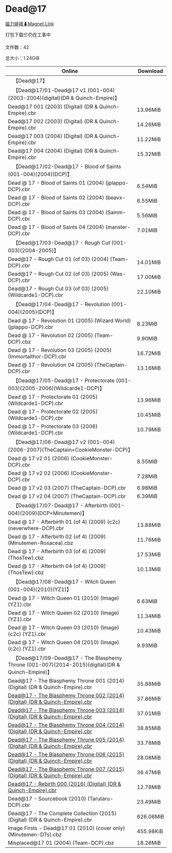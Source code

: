 # Dead@17

[磁力链接⬇Magnet Link](magnet:?xt=urn:btih:c8b55b3a234bb86a8a08dd48b23bfefeb0d368d2&dn=Dead%4017)

打包下载📦仍在工事中

文件数：42

总大小：1.24GiB

Online | Download
--- | ---
&emsp;【Dead@17】 | 
&emsp;【Dead@17/01-Dead@17 v1 (001-004)(2003-2004)(digital)(DR & Quinch-Empire)】 | 
Dead@17 001 (2003) (Digital) (DR & Quinch-Empire).cbr | 13.96MiB
Dead@17 002 (2003) (Digital) (DR & Quinch-Empire).cbr | 14.26MiB
Dead@17 003 (2004) (Digital) (DR & Quinch-Empire).cbr | 11.22MiB
Dead@17 004 (2004) (Digital) (DR & Quinch-Empire).cbr | 15.32MiB
&emsp;【Dead@17/02-Dead@17 - Blood of Saints (001-004)(2004)(DCP)】 | 
Dead @ 17 - Blood of Saints 01 (2004) (jplappo-DCP).cbr | 6.54MiB
Dead @ 17 - Blood of Saints 02 (2004) (beavx-DCP).cbr | 6.55MiB
Dead @ 17 - Blood of Saints 03 (2004) (Samm-DCP).cbr | 5.56MiB
Dead @ 17 - Blood of Saints 04 (2004) (manster-DCP).cbr | 7.01MiB
&emsp;【Dead@17/03-Dead@17 - Rough Cut (001-003)(2004-2005)】 | 
Dead@17 - Rough Cut 01 (of 03) (2004) (Team-DCP).cbr | 14.01MiB
Dead@17 - Rough Cut 02 (of 03) (2005) (Was-DCP).cbr | 17.00MiB
Dead@17 - Rough Cut 03 (of 03) (2005) (Wildcarde1-DCP).cbr | 22.10MiB
&emsp;【Dead@17/04-Dead@17 - Revolution (001-004)(2005)(DCP)】 | 
Dead @ 17 - Revolution 01 (2005) (Wizard World) (jplappo-DCP).cbr | 8.23MiB
Dead @ 17 - Revolution 02 (2005) (Team-DCP).cbz | 9.90MiB
Dead @ 17 - Revolution 03 (2005) (2005) (Immortalthor-DCP).cbr | 16.72MiB
Dead @ 17 - Revolution 04 (2005) (TheCaptain-DCP).cbr | 13.16MiB
&emsp;【Dead@17/05-Dead@17 - Protectorate (001-003)(2005-2006)(Wildcarde1-DCP)】 | 
Dead @ 17 - Protectorate 01 (2005) (Wildcarde1-DCP).cbr | 13.96MiB
Dead @ 17 - Protectorate 02 (2005) (Wildcarde1-DCP).cbr | 10.45MiB
Dead @ 17 - Protectorate 03 (2006) (Wildcarde1-DCP).cbr | 10.79MiB
&emsp;【Dead@17/06-Dead@17 v2 (001-004)(2006-2007)(TheCaptain+CookieMonster-DCP)】 | 
Dead @ 17 v2 01 (2006) (CookieMonster-DCP).cbr | 8.55MiB
Dead @ 17 v2 02 (2006) (CookieMonster-DCP).cbr | 7.28MiB
Dead @ 17 v2 03 (2007) (TheCaptain-DCP).cbr | 6.98MiB
Dead @ 17 v2 04 (2007) (TheCaptain-DCP).cbr | 6.39MiB
&emsp;【Dead@17/07-Dead@17 - Afterbirth (001-004)(2009)(DCP+Minutemen)】 | 
Dead @ 17 - Afterbirth 01 (of 4) (2009) (c2c) (neverwhere-DCP).cbr | 13.88MiB
Dead @ 17 - Afterbirth 02 (of 4) (2009) (Minutemen-Rosacea).cbz | 11.76MiB
Dead @ 17 - Afterbirth 03 (of 4) (2009) (ThosTew).cbz | 17.53MiB
Dead @ 17 - Afterbirth 04 (of 4) (2009) (ThosTew).cbz | 10.13MiB
&emsp;【Dead@17/08-Dead@17 - Witch Queen (001-004)(2010)(YZ1)】 | 
Dead @ 17 - Witch Queen 01 (2010) (Image) (YZ1).cbr | 6.63MiB
Dead @ 17 - Witch Queen 02 (2010) (Image) (YZ1).cbr | 11.34MiB
Dead @ 17 - Witch Queen 03 (2010) (Image) (c2c) (YZ1).cbr | 10.43MiB
Dead @ 17 - Witch Queen 04 (2010) (Image) (c2c) (YZ1).cbr | 9.93MiB
&emsp;【Dead@17/09-Dead@17 - The Blasphemy Throne (001-007)(2014-2015)(digital)(DR & Quinch-Empire)】 | 
Dead@17 - The Blasphemy Throne 001 (2014) (Digital) (DR & Quinch-Empire).cbr | 35.88MiB
[Dead@17 - The Blasphemy Throne 002 (2014) (Digital) (DR & Quinch-Empire).cbr](https://github.com/alicewish/markdown/blob/master/comic/Dead-17-Blasphemy-Throne-002-2014-Digital-DR-Quinch-Empire-cbr.md) | 37.86MiB
[Dead@17 - The Blasphemy Throne 003 (2014) (Digital) (DR & Quinch-Empire).cbr](https://github.com/alicewish/markdown/blob/master/comic/Dead-17-Blasphemy-Throne-003-2014-Digital-DR-Quinch-Empire-cbr.md) | 37.01MiB
[Dead@17 - The Blasphemy Throne 004 (2014) (Digital) (DR & Quinch-Empire).cbr](https://github.com/alicewish/markdown/blob/master/comic/Dead-17-Blasphemy-Throne-004-2014-Digital-DR-Quinch-Empire-cbr.md) | 38.85MiB
[Dead@17 - The Blasphemy Throne 005 (2014) (Digital) (DR & Quinch-Empire).cbr](https://github.com/alicewish/markdown/blob/master/comic/Dead-17-Blasphemy-Throne-005-2014-Digital-DR-Quinch-Empire-cbr.md) | 33.78MiB
[Dead@17 - The Blasphemy Throne 006 (2015) (Digital) (DR & Quinch-Empire).cbr](https://github.com/alicewish/markdown/blob/master/comic/Dead-17-Blasphemy-Throne-006-2015-Digital-DR-Quinch-Empire-cbr.md) | 28.08MiB
[Dead@17 - The Blasphemy Throne 007 (2015) (Digital) (DR & Quinch-Empire).cbr](https://github.com/alicewish/markdown/blob/master/comic/Dead-17-Blasphemy-Throne-007-2015-Digital-DR-Quinch-Empire-cbr.md) | 36.47MiB
[Dead@17 - Rebirth 000 (2016) (Digital) (DR & Quinch-Empire).cbr](https://github.com/alicewish/markdown/blob/master/comic/Dead-17-Rebirth-000-2016-Digital-DR-Quinch-Empire-cbr.md) | 12.78MiB
Dead@17 - Sourcebook (2010) (Tarutaru-DCP).cbr | 23.49MiB
Dead@17 - The Complete Collection (2015) (Digital) (DR & Quinch-Empire).cbr | 626.06MiB
Image Firsts - Dead@17 01 (2010) (cover only) (Minutemen-DTs).cbz | 455.98KiB
Misplaced@17 01 (2004) (Team-DCP).cbz | 18.26MiB